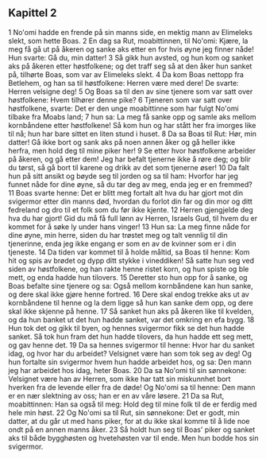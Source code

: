 ## Kapittel 2

1 No'omi hadde en frende på sin manns side, en mektig mann av Elimeleks slekt, som hette Boas.
2 En dag sa Rut, moabittinnen, til No'omi: Kjære, la meg få gå ut på åkeren og sanke aks etter en for hvis øyne jeg finner nåde! Hun svarte: Gå du, min datter!
3 Så gikk hun avsted, og hun kom og sanket aks på åkeren etter høstfolkene; og det traff seg så at den åker hun sanket på, tilhørte Boas, som var av Elimeleks slekt.
4 Da kom Boas nettopp fra Betlehem, og han sa til høstfolkene: Herren være med dere! De svarte: Herren velsigne deg!
5 Og Boas sa til den av sine tjenere som var satt over høstfolkene: Hvem tilhører denne pike?
6 Tjeneren som var satt over høstfolkene, svarte: Det er den unge moabittinne som har fulgt No'omi tilbake fra Moabs land;
7 hun sa: La meg få sanke opp og samle aks mellom kornbåndene etter høstfolkene! Så kom hun og har stått her fra imorges like til nå; hun har bare sittet en liten stund i huset.
8 Da sa Boas til Rut: Hør, min datter! Gå ikke bort og sank aks på noen annen åker og gå heller ikke herfra, men hold deg til mine piker her!
9 Se etter hvor høstfolkene arbeider på åkeren, og gå etter dem! Jeg har befalt tjenerne ikke å røre deg; og blir du tørst, så gå bort til karene og drikk av det som tjenerne øser!
10 Da falt hun på sitt ansikt og bøyde seg til jorden og sa til ham: Hvorfor har jeg funnet nåde for dine øyne, så du tar deg av meg, enda jeg er en fremmed?
11 Boas svarte henne: Det er blitt meg fortalt alt hva du har gjort mot din svigermor etter din manns død, hvordan du forlot din far og din mor og ditt fedreland og dro til et folk som du før ikke kjente.
12 Herren gjengjelde deg hva du har gjort! Gid du må få full lønn av Herren, Israels Gud, til hvem du er kommet for å søke ly under hans vinger!
13 Hun sa: La meg finne nåde for dine øyne, min herre, siden du har trøstet meg og talt vennlig til din tjenerinne, enda jeg ikke engang er som en av de kvinner som er i din tjeneste.
14 Da tiden var kommet til å holde måltid, sa Boas til henne: Kom hit og spis av brødet og dypp ditt stykke i vineddiken! Så satte hun seg ved siden av høstfolkene, og han rakte henne ristet korn, og hun spiste og ble mett, og enda hadde hun tilovers.
15 Deretter sto hun opp for å sanke, og Boas befalte sine tjenere og sa: Også mellom kornbåndene kan hun sanke, og dere skal ikke gjøre henne fortred.
16 Dere skal endog trekke aks ut av kornbåndene til henne og la dem ligge så hun kan sanke dem opp, og dere skal ikke skjenne på henne.
17 Så sanket hun aks på åkeren like til kvelden, og da hun banket ut det hun hadde sanket, var det omkring en efa bygg.
18 Hun tok det og gikk til byen, og hennes svigermor fikk se det hun hadde sanket. Så tok hun fram det hun hadde tilovers, da hun hadde ett seg mett, og gav henne det.
19 Da sa hennes svigermor til henne: Hvor har du sanket idag, og hvor har du arbeidet? Velsignet være han som tok seg av deg! Og hun fortalte sin svigermor hvem hun hadde arbeidet hos, og sa: Den mann jeg har arbeidet hos idag, heter Boas.
20 Da sa No'omi til sin sønnekone: Velsignet være han av Herren, som ikke har tatt sin miskunnhet bort hverken fra de levende eller fra de døde! Og No'omi sa til henne: Den mann er en nær slektning av oss; han er en av våre løsere.
21 Da sa Rut, moabittinnen: Han sa også til meg: Hold deg til mine folk til de er ferdig med hele min høst.
22 Og No'omi sa til Rut, sin sønnekone: Det er godt, min datter, at du går ut med hans piker, for at du ikke skal komme til å lide noe ondt på en annen manns åker.
23 Så holdt hun seg til Boas' piker og sanket aks til både bygghøsten og hvetehøsten var til ende. Men hun bodde hos sin svigermor.
